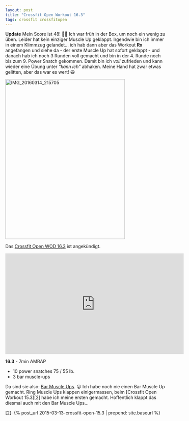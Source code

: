 ```yaml
---
layout: post
title: "Crossfit Open Workout 16.3"
tags: crossfit crossfitopen
---
```

**Update** Mein Score ist 48! 🎉😃 Ich war früh in der Box, um noch ein wenig zu üben. Leider hat kein einziger Muscle Up geklappt. Irgendwie bin ich immer in einem Klimmzug gelandet... ich hab dann aber das Workout **Rx** angefangen und siehe da - der erste Muscle Up hat sofort geklappt - und danach hab ich noch 3 Runden voll gemacht und bin in der 4. Runde noch bis zum 9. Power Snatch gekommen. Damit bin ich *voll* zufrieden und kann wieder eine Übung unter *"kann ich"* abhaken. Meine Hand hat zwar etwas gelitten, aber das war es wert! 😆

<a data-flickr-embed="true"  href="https://www.flickr.com/photos/cringe/25493295240/in/dateposted/" title="IMG_20160314_215705"><img src="https://farm2.staticflickr.com/1450/25493295240_2304bb8d9e.jpg" width="375" height="500" alt="IMG_20160314_215705"></a><script async src="//embedr.flickr.com/assets/client-code.js" charset="utf-8"></script>

Das [Crossfit Open WOD 16.3][0] ist angekündigt.

<iframe width="560" height="315" src="https://www.youtube-nocookie.com/embed/KggGsvxD3pY" frameborder="0" allowfullscreen></iframe>

**16.3** - 7min AMRAP

* 10 power snatches 75 / 55 lb.
* 3 bar muscle-ups

Da sind sie also: [Bar Muscle Ups][1]. 😮 Ich habe noch nie einen Bar Muscle Up gemacht. Ring Muscle Ups klappen einigermassen, beim [Crossfit Open Workout 15.3][2] habe ich meine ersten gemacht. Hoffentlich klappt das diesmal auch mit den Bar Muscle Ups...

[0]: http://games.crossfit.com/workouts/the-open/2016#tabs-3
[1]: https://www.youtube.com/watch?v=astSQRh1-i0
[2]: {% post_url 2015-03-13-crossfit-open-15.3 | prepend: site.baseurl %}


